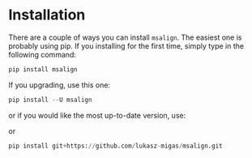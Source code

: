 # Installation

There are a couple of ways you can install `msalign`. The easiest one is probably using pip. If you installing for the first time, simply type in the following command:

```python
pip install msalign
```

If you upgrading, use this one:

```python
pip install --U msalign
```

or if you would like the most up-to-date version, use:

or

```python
pip install git+https://github.com/lukasz-migas/msalign.git
```
